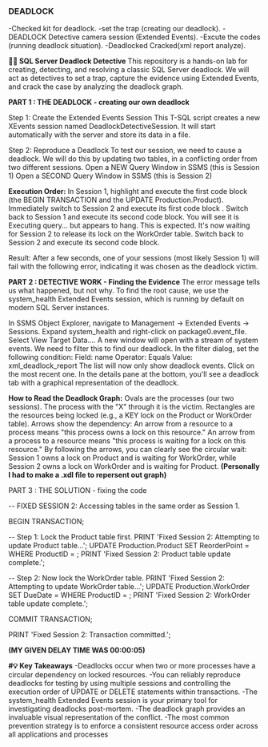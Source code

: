 ### DEADLOCK ###
-Checked kit for deadlock.
-set the trap (creating our deadlock).
-DEADLOCK Detective camera session (Extended Events).
-Excute the codes (running deadlock situation).
-Deadlocked Cracked(xml report analyze).

**🕵️‍♂️ SQL Server Deadlock Detective**
This repository is a hands-on lab for creating, detecting, and resolving a classic SQL Server deadlock. We will act as detectives to set a trap, capture the evidence using Extended Events, and crack the case by analyzing the deadlock graph.

**PART 1 : THE DEADLOCK - creating our own deadlock**

Step 1: Create the Extended Events Session
This T-SQL script creates a new XEvents session named DeadlockDetectiveSession. It will start automatically with the server and store its data in a file.

Step 2: Reproduce a Deadlock
To test our session, we need to cause a deadlock. We will do this by updating two tables, in a conflicting order from two different sessions.
Open a NEW Query Window in SSMS (this is Session 1)
Open a SECOND Query Window in SSMS (this is Session 2)

**Execution Order:**
In Session 1, highlight and execute the first code block (the BEGIN TRANSACTION and the UPDATE Production.Product).
Immediately switch to Session 2 and execute its first code block .
Switch back to Session 1 and execute its second code block. You will see it is Executing query... but appears to hang. This is expected. It's now waiting for Session 2 to release its lock on the WorkOrder table.
Switch back to Session 2 and execute its second code block.

Result: After a few seconds, one of your sessions (most likely Session 1) will fail with the following error, indicating it was chosen as the deadlock victim.


**PART 2 : DETECTIVE WORK - Finding the Evidence**
The error message tells us what happened, but not why. To find the root cause, we use the system_health Extended Events session, which is running by default on modern SQL Server instances.

In SSMS Object Explorer, navigate to Management -> Extended Events -> Sessions.
Expand system_health and right-click on package0.event_file. Select View Target Data....
A new window will open with a stream of system events. We need to filter this to find our deadlock. 
In the filter dialog, set the following condition:
Field: name
Operator: Equals
Value: xml_deadlock_report
The list will now only show deadlock events. Click on the most recent one.
In the details pane at the bottom, you'll see a deadlock tab with a graphical representation of the deadlock.

**How to Read the Deadlock Graph:**
Ovals are the processes (our two sessions). The process with the "X" through it is the victim.
Rectangles are the resources being locked (e.g., a KEY lock on the Product or WorkOrder table).
Arrows show the dependency:
An arrow from a resource to a process means "this process owns a lock on this resource."
An arrow from a process to a resource means "this process is waiting for a lock on this resource."
By following the arrows, you can clearly see the circular wait: Session 1 owns a lock on Product and is waiting for WorkOrder, while Session 2 owns a lock on WorkOrder and is waiting for Product.
**(Personally I had to make a .xdl file to repersent out graph)**

PART 3 : THE SOLUTION - fixing the code

-- FIXED SESSION 2: Accessing tables in the same order as Session 1.

BEGIN TRANSACTION;

-- Step 1: Lock the Product table first.
PRINT 'Fixed Session 2: Attempting to update Product table...';
UPDATE Production.Product
SET ReorderPoint = 
WHERE ProductID = ;
PRINT 'Fixed Session 2: Product table update complete.';

-- Step 2: Now lock the WorkOrder table.
PRINT 'Fixed Session 2: Attempting to update WorkOrder table...';
UPDATE Production.WorkOrder
SET DueDate = 
WHERE ProductID = ;
PRINT 'Fixed Session 2: WorkOrder table update complete.';

COMMIT TRANSACTION;

PRINT 'Fixed Session 2: Transaction committed.';

**(MY GIVEN DELAY TIME WAS 00:00:05)**


**#💡 Key Takeaways**
-Deadlocks occur when two or more processes have a circular dependency on locked resources.
-You can reliably reproduce deadlocks for testing by using multiple sessions and controlling the execution order of UPDATE or DELETE statements within transactions.
-The system_health Extended Events session is your primary tool for investigating deadlocks post-mortem.
-The deadlock graph provides an invaluable visual representation of the conflict.
-The most common prevention strategy is to enforce a consistent resource access order across all applications and processes
